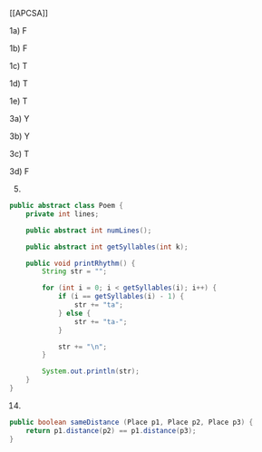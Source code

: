 [[APCSA]]

1a) F

1b) F

1c) T

1d) T

1e) T

3a) Y

3b) Y

3c) T

3d) F

5)

```java
public abstract class Poem {
	private int lines;

	public abstract int numLines();

	public abstract int getSyllables(int k);

	public void printRhythm() {
		String str = "";

		for (int i = 0; i < getSyllables(i); i++) {
			if (i == getSyllables(i) - 1) {
				str += "ta";
			} else {
				str += "ta-";
			}

			str += "\n";
		}

		System.out.println(str);
	}
}
```

14)

```java
public boolean sameDistance (Place p1, Place p2, Place p3) {
	return p1.distance(p2) == p1.distance(p3);
}
```